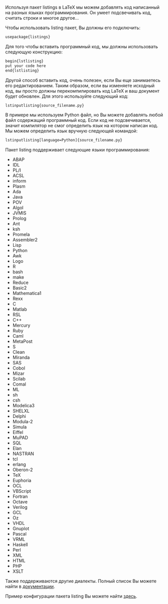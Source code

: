 Используя пакет listings в LaTeX мы можем добавлять код написанный на разных языках программирования. 
Он умеет подсвечивать код, считать строки и многое другое…

Чтобы использовать listing пакет, Вы должны его подключить:

```latex
usepackage{listings}
```

Для того чтобы вставить программный код, мы должны использовать следующую конструкцию:

```latex
begin{lstlisting}
put your code here
end{lstlisting}
```

Другой способ вставить код, очень полезен, если Вы еще занимаетесь его редактированием. Таким образом, 
если вы изменяете исходный код, вы просто должны перекомпилировать код LaTeX и ваш документ будет 
обновлен. Для этого используйте следующий код:

```latex
lstinputlisting{source_filename.py}
```

В примере мы используем Python файл, но Вы можете добавлять любой файл содержащий программный код.
Если код не подсвечивается, значит компилятор не смог определить язык на котором написан код. Мы можем 
определить язык вручную следующей командой:

```latex
lstinputlisting[language=Python]{source_filename.py}
```

Пакет listing поддерживает следующие языки программирования:
* ABAP
* IDL
* PL/I
* ACSL
* inform
* Plasm
* Ada
* Java
* POV
* Algol
* JVMIS
* Prolog
* Ant
* ksh
* Promela
* Assembler2
* Lisp
* Python
* Awk
* Logo
* R
* bash
* make
* Reduce
* Basic2
* Mathematica1
* Rexx
* C
* Matlab
* RSL
* C++
* Mercury
* Ruby
* Caml
* MetaPost
* S
* Clean
* Miranda
* SAS
* Cobol
* Mizar
* Scilab
* Comal
* ML
* sh
* csh
* Modelica3
* SHELXL
* Delphi
* Modula-2
* Simula
* Eiffel
* MuPAD
* SQL
* Elan
* NASTRAN
* tcl
* erlang
* Oberon-2
* TeX
* Euphoria
* OCL
* VBScript
* Fortran
* Octave
* Verilog
* GCL
* Oz
* VHDL
* Gnuplot
* Pascal
* VRML
* Haskell
* Perl
* XML
* HTML
* PHP
* XSLT

Также поддерживаются другие диалекты. Полный список Вы можете найти в <a href="http://mirror.hmc.edu/ctan/macros/latex/contrib/listings/listings.pdf">документации</a>.

Пример конфигурации пакета listing Вы можете найти <a href="https://github.com/BogdanKlimov11/LaTex_course/blob/main/Listing_code_in_LaTeX/Listing_package_configurations.tex">здесь</a>.
